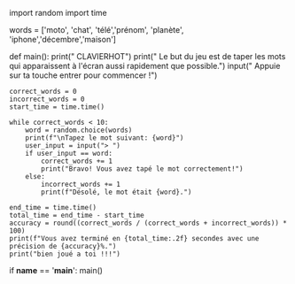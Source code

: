 import random
import time

words = ['moto', 'chat', 'télé','prénom', 'planète', 'iphone','décembre','maison']


def main():
    print("                   CLAVIERHOT")
    print("   Le but du jeu est de taper les mots qui apparaissent à l'écran aussi rapidement que possible.")
    input("   Appuie sur ta touche entrer pour commencer !")

    correct_words = 0
    incorrect_words = 0
    start_time = time.time()

    while correct_words < 10:
        word = random.choice(words)
        print(f"\nTapez le mot suivant: {word}")
        user_input = input("> ")
        if user_input == word:
            correct_words += 1
            print("Bravo! Vous avez tapé le mot correctement!")
        else:
            incorrect_words += 1
            print(f"Désolé, le mot était {word}.")

    end_time = time.time()
    total_time = end_time - start_time
    accuracy = round((correct_words / (correct_words + incorrect_words)) * 100)
    print(f"Vous avez terminé en {total_time:.2f} secondes avec une précision de {accuracy}%.")
    print("bien joué a toi !!!")
if __name__ == '__main__':
    main()
